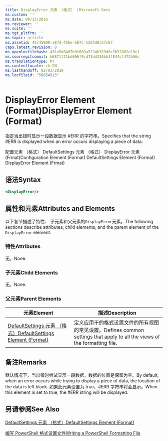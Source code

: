 ```yaml
---
title: DisplayError 元素 （格式） |Microsoft Docs
ms.custom: ''
ms.date: 09/13/2016
ms.reviewer: ''
ms.suite: ''
ms.tgt_pltfrm: ''
ms.topic: article
ms.assetid: 45c45800-a87d-456e-b07c-12d4d8c27c67
caps.latest.revision: 8
ms.openlocfilehash: 431e5d8407b9f689a5224b329d8c7b52802e19e1
ms.sourcegitcommit: b6871f21bd666f9cd71dd336bb3f844cf472b56c
ms.translationtype: MT
ms.contentlocale: zh-CN
ms.lasthandoff: 02/03/2019
ms.locfileid: "56854913"
---
```

# <a name="displayerror-element-format"></a><span data-ttu-id="c9cd8-102">DisplayError Element (Format)</span><span class="sxs-lookup"><span data-stu-id="c9cd8-102">DisplayError Element (Format)</span></span>

<span data-ttu-id="c9cd8-103">指定当出错时显示一段数据显示 #ERR 的字符串。</span><span class="sxs-lookup"><span data-stu-id="c9cd8-103">Specifies that the string #ERR is displayed when an error occurs displaying a piece of data.</span></span>

<span data-ttu-id="c9cd8-104">配置元素 （格式） DefaultSettings 元素 （格式） DisplayError 元素 (Frmat)</span><span class="sxs-lookup"><span data-stu-id="c9cd8-104">Configuration Element (Format) DefaultSettings Element (Format) DisplayError Element (Frmat)</span></span>

## <a name="syntax"></a><span data-ttu-id="c9cd8-105">语法</span><span class="sxs-lookup"><span data-stu-id="c9cd8-105">Syntax</span></span>

```xml
<DisplayError/>
```

## <a name="attributes-and-elements"></a><span data-ttu-id="c9cd8-106">属性和元素</span><span class="sxs-lookup"><span data-stu-id="c9cd8-106">Attributes and Elements</span></span>

<span data-ttu-id="c9cd8-107">以下各节描述了特性、 子元素和父元素的`DisplayError`元素。</span><span class="sxs-lookup"><span data-stu-id="c9cd8-107">The following sections describe attributes, child elements, and the parent element of the `DisplayError` element.</span></span>

### <a name="attributes"></a><span data-ttu-id="c9cd8-108">特性</span><span class="sxs-lookup"><span data-stu-id="c9cd8-108">Attributes</span></span>

<span data-ttu-id="c9cd8-109">无。</span><span class="sxs-lookup"><span data-stu-id="c9cd8-109">None.</span></span>

### <a name="child-elements"></a><span data-ttu-id="c9cd8-110">子元素</span><span class="sxs-lookup"><span data-stu-id="c9cd8-110">Child Elements</span></span>

<span data-ttu-id="c9cd8-111">无。</span><span class="sxs-lookup"><span data-stu-id="c9cd8-111">None.</span></span>

### <a name="parent-elements"></a><span data-ttu-id="c9cd8-112">父元素</span><span class="sxs-lookup"><span data-stu-id="c9cd8-112">Parent Elements</span></span>

|<span data-ttu-id="c9cd8-113">元素</span><span class="sxs-lookup"><span data-stu-id="c9cd8-113">Element</span></span>|<span data-ttu-id="c9cd8-114">描述</span><span class="sxs-lookup"><span data-stu-id="c9cd8-114">Description</span></span>|
|-------------|-----------------|
|[<span data-ttu-id="c9cd8-115">DefaultSettings 元素 （格式）</span><span class="sxs-lookup"><span data-stu-id="c9cd8-115">DefaultSettings Element (Format)</span></span>](./defaultsettings-element-format.md)|<span data-ttu-id="c9cd8-116">定义应用于的格式设置文件的所有视图的常见设置。</span><span class="sxs-lookup"><span data-stu-id="c9cd8-116">Defines common settings that apply to all the views of the formatting file.</span></span>|

## <a name="remarks"></a><span data-ttu-id="c9cd8-117">备注</span><span class="sxs-lookup"><span data-stu-id="c9cd8-117">Remarks</span></span>

<span data-ttu-id="c9cd8-118">默认情况下，当出错时尝试显示一段数据，数据的位置是保留为空。</span><span class="sxs-lookup"><span data-stu-id="c9cd8-118">By default, when an error occurs while trying to display a piece of data, the location of the data is left blank.</span></span> <span data-ttu-id="c9cd8-119">如果此元素设置为 true，#ERR 字符串将会显示。</span><span class="sxs-lookup"><span data-stu-id="c9cd8-119">When this element is set to true, the #ERR string will be displayed.</span></span>

## <a name="see-also"></a><span data-ttu-id="c9cd8-120">另请参阅</span><span class="sxs-lookup"><span data-stu-id="c9cd8-120">See Also</span></span>

[<span data-ttu-id="c9cd8-121">DefaultSettings 元素 （格式）</span><span class="sxs-lookup"><span data-stu-id="c9cd8-121">DefaultSettings Element (Format)</span></span>](./defaultsettings-element-format.md)

[<span data-ttu-id="c9cd8-122">编写 PowerShell 格式设置文件</span><span class="sxs-lookup"><span data-stu-id="c9cd8-122">Writing a PowerShell Formatting File</span></span>](./writing-a-powershell-formatting-file.md)
